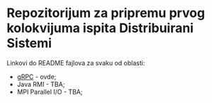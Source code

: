 # Repozitorijum za pripremu prvog kolokvijuma ispita Distribuirani Sistemi

Linkovi do README fajlova za svaku od oblasti:

- [gRPC](./grpc/README.md) - ovde;
- Java RMI - TBA;
- MPI Parallel I/O - TBA;
